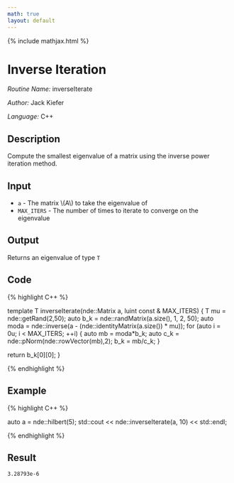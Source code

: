 ```yaml
---
math: true
layout: default
---
```


{% include mathjax.html %}


# Inverse Iteration

*Routine Name:* inverseIterate

*Author:* Jack Kiefer

*Language:* C++

## Description

Compute the smallest eigenvalue of a matrix using the inverse power iteration method.

## Input

* ``a`` - The matrix \\(A\\) to take the eigenvalue of
* ``MAX_ITERS`` - The number of times to iterate to converge on the eigenvalue

## Output 

Returns an eigenvalue of type ``T``

## Code

{% highlight C++ %}

template <typename T>
T inverseIterate(nde::Matrix<T> a, luint const & MAX_ITERS)
{
  T mu = nde::getRand(2,50);
  auto b_k = nde::randMatrix<T>(a.size(), 1, 2, 50);
  auto moda = nde::inverse(a - (nde::identityMatrix<T>(a.size()) * mu));
  for (auto i = 0u; i < MAX_ITERS; ++i)
  {
    auto mb = moda*b_k;
    auto c_k = nde::pNorm(nde::rowVector(mb),2);
    b_k = mb/c_k;
  }

  return b_k[0][0];
}

{% endhighlight %}

## Example

{% highlight C++ %}

auto a = nde::hilbert<double>(5);
std::cout << nde::inverseIterate(a, 10) << std::endl;

{% endhighlight %}

## Result
```
3.28793e-6
```

